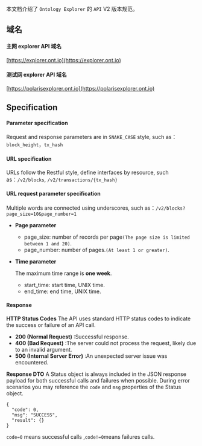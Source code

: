 

本文档介绍了 `Ontology Explorer` 的 `API` V2 版本规范。

## 域名

#### 主网 explorer API 域名
[https://explorer.ont.io](https://explorer.ont.io)

#### 测试网 explorer API 域名
[https://polarisexplorer.ont.io](https://polarisexplorer.ont.io)

## Specification

#### Parameter specification

Request and response parameters are in `SNAKE_CASE`  style, such as：`block_height`，`tx_hash`

#### URL specification

URLs follow the Restful style, define interfaces by resource, such as：`/v2/blocks`, `/v2/transactions/{tx_hash}`

#### URL request parameter specification

Multiple words are connected using underscores, such as：`/v2/blocks?page_size=10&page_number=1`

- **Page parameter**

  - page_size: number of records per page`(The page size is limited between 1 and 20)`.
  - page_number: number of pages.`(At least 1 or greater)`.

- **Time parameter**

  The maximum time range is **one week**.

  - start_time: start time, UNIX time.
  - end_time: end time, UNIX time.

#### Response

**HTTP Status Codes**
The API uses standard HTTP status codes to indicate the success or failure of an API call.

- **200 (Normal Request)** :Successful response.
- **400 (Bad Request)** :The server could not process the request, likely due to an invalid argument.
- **500 (Internal Server Error)** :An unexpected server issue was encountered.

**Response DTO**
A Status object is always included in the JSON response payload for both successful calls and failures when possible. During error scenarios you may reference the ```code``` and ```msg``` properties of the Status object.

```
{
  "code": 0,
  "msg": "SUCCESS",
  "result": {}
}
```

```code=0``` means successful calls ,```code!=0```means failures calls.